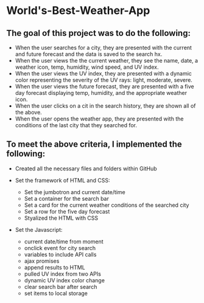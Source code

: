 # World's-Best-Weather-App


## The goal of this project was to do the following:
- When the user searches for a city, they are presented with the current and future forecast and the data is saved to the search hx.
- When the user views the the current weather, they see the name,  date, a weather icon, temp, humidity, wind speed, and UV index.
- When the user views the UV index, they are presented with a dynamic color representing the severity of the UV rays: light, moderate, severe.
- When the user views the future forecast, they are presented with a five day forecast displaying temp, humidity, and the appropriate weather icon.
- When the user clicks on a cit in the search history, they are shown all of the above.
- When the user opens the weather app, they are presented with the conditions of the last city that they searched for.

## To meet the above criteria, I implemented the following:
- Created all the necessary files and folders within GitHub
- Set the framework of HTML and CSS:
  - Set the jumbotron and current date/time
  - Set a container for the search bar
  - Set a card for the current weather conditions of the searched city
  - Set a row for the five day forecast
  - Styalized the HTML with CSS

- Set the Javascript:
  - current date/time from moment
  - onclick event for city search
  - variables to include API calls
  - ajax promises
  - append results to HTML
  - pulled UV index from two APIs
  - dynamic UV index color change
  - clear search bar after search
  - set items to local storage
